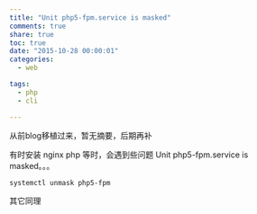 ```yaml
---
title: "Unit php5-fpm.service is masked"
comments: true
share: true
toc: true
date: "2015-10-28 00:00:01"
categories:
  - web

tags:
  - php
  - cli

---
```




从前blog移植过来，暂无摘要，后期再补

<!--more-->

  

有时安装  nginx php 等时，会遇到些问题 Unit php5-fpm.service is masked。。。

    systemctl unmask php5-fpm

其它同理